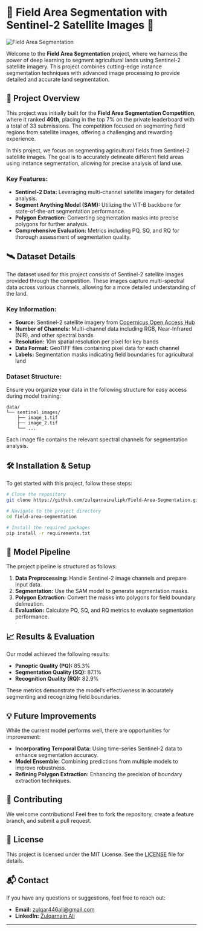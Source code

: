 # 🌾 Field Area Segmentation with Sentinel-2 Satellite Images 🚀

![Field Area Segmentation](https://solafune.com/_next/image?url=https%3A%2F%2Fsolafune-dev-v1.s3.us-west-2.amazonaws.com%2Fcompetitions%2Ffieldsegmentation%2FField%2BPolygon%2BBG%2B1.png&w=1350&q=75)

Welcome to the **Field Area Segmentation** project, where we harness the power of deep learning to segment agricultural lands using Sentinel-2 satellite imagery. This project combines cutting-edge instance segmentation techniques with advanced image processing to provide detailed and accurate land segmentation.

## 🌟 Project Overview
This project was initially built for the **Field Area Segmentation Competition**, where it ranked **40th**, placing in the top 7% on the private leaderboard with a total of 33 submissions. The competition focused on segmenting field regions from satellite images, offering a challenging and rewarding experience.

In this project, we focus on segmenting agricultural fields from Sentinel-2 satellite images. The goal is to accurately delineate different field areas using instance segmentation, allowing for precise analysis of land use.

### Key Features:
- **Sentinel-2 Data:** Leveraging multi-channel satellite imagery for detailed analysis.
- **Segment Anything Model (SAM):** Utilizing the ViT-B backbone for state-of-the-art segmentation performance.
- **Polygon Extraction:** Converting segmentation masks into precise polygons for further analysis.
- **Comprehensive Evaluation:** Metrics including PQ, SQ, and RQ for thorough assessment of segmentation quality.

## 🛰️ Dataset Details
The dataset used for this project consists of Sentinel-2 satellite images provided through the competition. These images capture multi-spectral data across various channels, allowing for a more detailed understanding of the land.

### Key Information:
- **Source:** Sentinel-2 satellite imagery from [Copernicus Open Access Hub](https://scihub.copernicus.eu/dhus)
- **Number of Channels:** Multi-channel data including RGB, Near-Infrared (NIR), and other spectral bands
- **Resolution:** 10m spatial resolution per pixel for key bands
- **Data Format:** GeoTIFF files containing pixel data for each channel
- **Labels:** Segmentation masks indicating field boundaries for agricultural land

### Dataset Structure:
Ensure you organize your data in the following structure for easy access during model training:

```
data/
└── sentinel_images/
    ├── image_1.tif
    ├── image_2.tif
    └── ...
```

Each image file contains the relevant spectral channels for segmentation analysis.

## 🛠️ Installation & Setup
To get started with this project, follow these steps:

```bash
# Clone the repository
git clone https://github.com/zulqarnainalipk/Field-Area-Segmentation.git

# Navigate to the project directory
cd field-area-segmentation

# Install the required packages
pip install -r requirements.txt
```

## 🚀 Model Pipeline
The project pipeline is structured as follows:

1. **Data Preprocessing:** Handle Sentinel-2 image channels and prepare input data.
2. **Segmentation:** Use the SAM model to generate segmentation masks.
3. **Polygon Extraction:** Convert the masks into polygons for field boundary delineation.
4. **Evaluation:** Calculate PQ, SQ, and RQ metrics to evaluate segmentation performance.

## 📈 Results & Evaluation
Our model achieved the following results:

- **Panoptic Quality (PQ):** 85.3%
- **Segmentation Quality (SQ):** 87.1%
- **Recognition Quality (RQ):** 82.9%

These metrics demonstrate the model’s effectiveness in accurately segmenting and recognizing field boundaries.

## 💡 Future Improvements
While the current model performs well, there are opportunities for improvement:

- **Incorporating Temporal Data:** Using time-series Sentinel-2 data to enhance segmentation accuracy.
- **Model Ensemble:** Combining predictions from multiple models to improve robustness.
- **Refining Polygon Extraction:** Enhancing the precision of boundary extraction techniques.

## 🤝 Contributing
We welcome contributions! Feel free to fork the repository, create a feature branch, and submit a pull request.

## 📜 License
This project is licensed under the MIT License. See the [LICENSE](LICENSE) file for details.

## 📬 Contact
If you have any questions or suggestions, feel free to reach out:

- **Email:** [zulqar446ali@gmail.com](mailto:zulqar446ali@gmail.com)
- **LinkedIn:** [Zulqarnain Ali](https://www.linkedin.com/in/zulqarnainalipk/)

---
